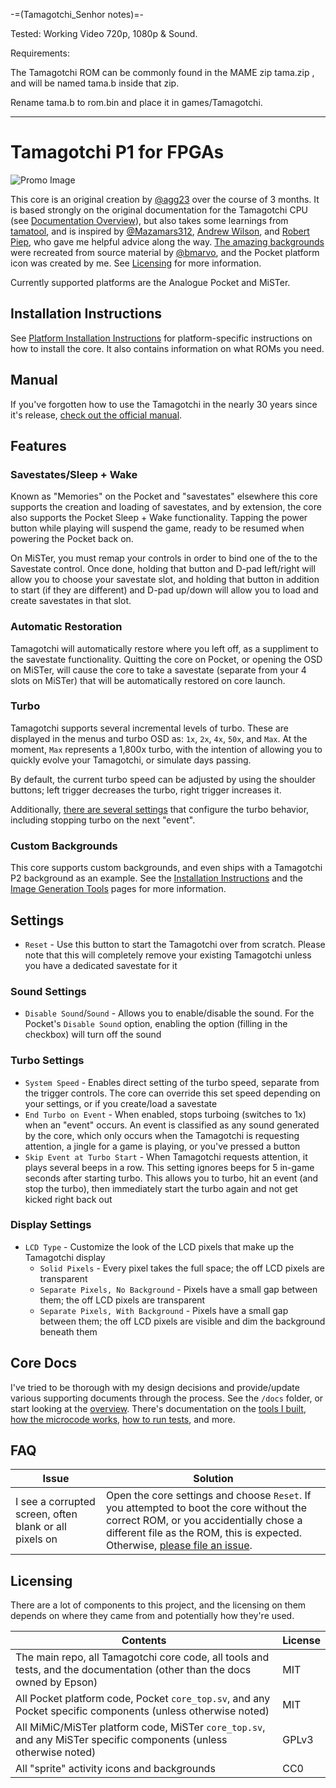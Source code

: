 -=(Tamagotchi_Senhor notes)=-

Tested: Working Video 720p, 1080p & Sound.

Requirements:

The Tamagotchi ROM can be commonly found in the MAME zip tama.zip , and will be named tama.b inside that zip.

Rename tama.b to rom.bin and place it in games/Tamagotchi.

___
# Tamagotchi P1 for FPGAs

![Promo Image](../assets/promo.jpg)

This core is an original creation by [@agg23](https://github.com/agg23) over the course of 3 months. It is based strongly on the original documentation for the Tamagotchi CPU (see [Documentation Overview](docs/overview.md)), but also takes some learnings from [tamatool](https://github.com/jcrona/tamatool), and is inspired by [@Mazamars312](https://github.com/Mazamars312), [Andrew Wilson](https://github.com/AEW2015), and [Robert Piep](https://github.com/RobertPeip), who gave me helpful advice along the way. [The amazing backgrounds](https://github.com/bmarvo/tamagotchi-backgrounds) were recreated from source material by [@bmarvo](https://github.com/bmarvo), and the Pocket platform icon was created by me. See [Licensing](#licensing) for more information.

Currently supported platforms are the Analogue Pocket and MiSTer.

## Installation Instructions

See [Platform Installation Instructions](docs/platform_installation.md) for platform-specific instructions on how to install the core. It also contains information on what ROMs you need.

## Manual

If you've forgotten how to use the Tamagotchi in the nearly 30 years since it's release, [check out the official manual](docs/manual.pdf).

## Features

### Savestates/Sleep + Wake

Known as "Memories" on the Pocket and "savestates" elsewhere this core supports the creation and loading of savestates, and by extension, the core also supports the Pocket Sleep + Wake functionality. Tapping the power button while playing will suspend the game, ready to be resumed when powering the Pocket back on.

On MiSTer, you must remap your controls in order to bind one of the to the Savestate control. Once done, holding that button and D-pad left/right will allow you to choose your savestate slot, and holding that button in addition to start (if they are different) and D-pad up/down will allow you to load and create savestates in that slot.

### Automatic Restoration

Tamagotchi will automatically restore where you left off, as a suppliment to the savestate functionality. Quitting the core on Pocket, or opening the OSD on MiSTer, will cause the core to take a savestate (separate from your 4 slots on MiSTer) that will be automatically restored on core launch.

### Turbo

Tamagotchi supports several incremental levels of turbo. These are displayed in the menus and turbo OSD as: `1x`, `2x`, `4x`, `50x`, and `Max`. At the moment, `Max` represents a 1,800x turbo, with the intention of allowing you to quickly evolve your Tamagotchi, or simulate days passing.

By default, the current turbo speed can be adjusted by using the shoulder buttons; left trigger decreases the turbo, right trigger increases it.

Additionally, [there are several settings](#turbo-settings) that configure the turbo behavior, including stopping turbo on the next "event".

### Custom Backgrounds

This core supports custom backgrounds, and even ships with a Tamagotchi P2 background as an example. See the [Installation Instructions](docs/platform_installation.md) and the [Image Generation Tools](docs/tools.md#image-preparation-prepare_imagejs) pages for more information.

## Settings

- `Reset` - Use this button to start the Tamagotchi over from scratch. Please note that this will completely remove your existing Tamagotchi unless you have a dedicated savestate for it

### Sound Settings

- `Disable Sound`/`Sound` - Allows you to enable/disable the sound. For the Pocket's `Disable Sound` option, enabling the option (filling in the checkbox) will turn off the sound

### Turbo Settings

- `System Speed` - Enables direct setting of the turbo speed, separate from the trigger controls. The core can override this set speed depending on your settings, or if you create/load a savestate
- `End Turbo on Event` - When enabled, stops turboing (switches to 1x) when an "event" occurs. An event is classified as any sound generated by the core, which only occurs when the Tamagotchi is requesting attention, a jingle for a game is playing, or you've pressed a button
- `Skip Event at Turbo Start` - When Tamagotchi requests attention, it plays several beeps in a row. This setting ignores beeps for 5 in-game seconds after starting turbo. This allows you to turbo, hit an event (and stop the turbo), then immediately start the turbo again and not get kicked right back out

### Display Settings

- `LCD Type` - Customize the look of the LCD pixels that make up the Tamagotchi display
  - `Solid Pixels` - Every pixel takes the full space; the off LCD pixels are transparent
  - `Separate Pixels, No Background` - Pixels have a small gap between them; the off LCD pixels are transparent
  - `Separate Pixels, With Background` - Pixels have a small gap between them; the off LCD pixels are visible and dim the background beneath them

## Core Docs

I've tried to be thorough with my design decisions and provide/update various supporting documents through the process. See the `/docs` folder, or start looking at the [overview](docs/overview.md). There's documentation on the [tools I built](docs/tools.md), [how the microcode works](docs/microcode.md), [how to run tests](docs/tests.md), and more.

## FAQ

| Issue                                                  | Solution                                                                                                                                                                                                                                                             |
| ------------------------------------------------------ | -------------------------------------------------------------------------------------------------------------------------------------------------------------------------------------------------------------------------------------------------------------------- |
| I see a corrupted screen, often blank or all pixels on | Open the core settings and choose `Reset`. If you attempted to boot the core without the correct ROM, or you accidentially chose a different file as the ROM, this is expected. Otherwise, [please file an issue](https://github.com/agg23/fpga-tamagotchi/issues/). |

## Licensing

There are a lot of components to this project, and the licensing on them depends on where they came from and potentially how they're used.

| Contents                                                                                                                 | License |
| ------------------------------------------------------------------------------------------------------------------------ | ------- |
| The main repo, all Tamagotchi core code, all tools and tests, and the documentation (other than the docs owned by Epson) | MIT     |
| All Pocket platform code, Pocket `core_top.sv`, and any Pocket specific components (unless otherwise noted)              | MIT     |
| All MiMiC/MiSTer platform code, MiSTer `core_top.sv`, and any MiSTer specific components (unless otherwise noted)        | GPLv3   |
| All "sprite" activity icons and backgrounds                                                                              | CC0     |
